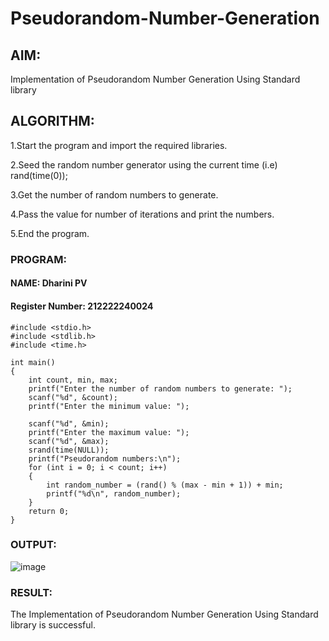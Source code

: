 # Pseudorandom-Number-Generation

## AIM:
Implementation of Pseudorandom Number Generation Using Standard library

## ALGORITHM:
1.Start the program and import the required libraries.

2.Seed the random number generator using the current time (i.e) rand(time(0));

3.Get the number of random numbers to generate.

4.Pass the value for number of iterations and print the numbers.

5.End the program.

### PROGRAM:
#### NAME: Dharini PV
#### Register Number: 212222240024

```
#include <stdio.h>
#include <stdlib.h>
#include <time.h>

int main() 
{
    int count, min, max;
    printf("Enter the number of random numbers to generate: ");
    scanf("%d", &count);
    printf("Enter the minimum value: ");
    
    scanf("%d", &min);
    printf("Enter the maximum value: ");
    scanf("%d", &max);
    srand(time(NULL));
    printf("Pseudorandom numbers:\n");   
    for (int i = 0; i < count; i++) 
    {
        int random_number = (rand() % (max - min + 1)) + min;
        printf("%d\n", random_number);
    }
    return 0;
}
```

### OUTPUT:

![image](https://github.com/user-attachments/assets/7a9de34b-5e7a-406e-979c-6fff75abb729)

### RESULT:

The Implementation of Pseudorandom Number Generation Using Standard library is successful.
